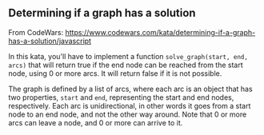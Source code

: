 ## Determining if a graph has a solution

From CodeWars: https://www.codewars.com/kata/determining-if-a-graph-has-a-solution/javascript

In this kata, you'll have to implement a function `solve_graph(start, end, arcs)` that will return true if the end node can be reached from the start node, using 0 or more arcs. It will return false if it is not possible.

The graph is defined by a list of arcs, where each arc is an object that has two properties, `start` and `end`, representing the start and end nodes, respectively. Each arc is unidirectional, in other words it goes from a start node to an end node, and not the other way around. Note that 0 or more arcs can leave a node, and 0 or more can arrive to it.